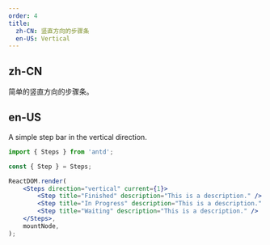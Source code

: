 ```yaml
---
order: 4
title:
  zh-CN: 竖直方向的步骤条
  en-US: Vertical
---
```


## zh-CN

简单的竖直方向的步骤条。

## en-US

A simple step bar in the vertical direction.

```jsx
import { Steps } from 'antd';

const { Step } = Steps;

ReactDOM.render(
	<Steps direction="vertical" current={1}>
		<Step title="Finished" description="This is a description." />
		<Step title="In Progress" description="This is a description." />
		<Step title="Waiting" description="This is a description." />
	</Steps>,
	mountNode,
);
```
